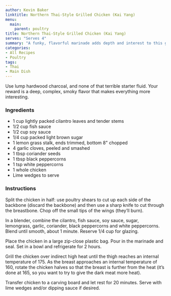 ```yaml
---
author: Kevin Baker
linktitle: Northern Thai-Style Grilled Chicken (Kai Yang)
menu:
  main:
    parent: poultry
title: Northern Thai-Style Grilled Chicken (Kai Yang)
serves: "Serves 4"
summary: "A funky, flavorful marinade adds depth and interest to this grilled chicken, which is delicious with Chili-Lime Dipping Sauce and/or Tamarind Chili Dipping Sauce. If you’re going to grill, do it over charcoal!"
categories:
- All Recipes
- Poultry
tags:
- Thai
- Main Dish
---
```

Use lump hardwood charcoal, and none of that terrible starter fluid. Your reward is a deep, complex, smoky flavor that makes everything more interesting.

### Ingredients

<div class="ingredient-list">
  
* 1 cup lightly packed cilantro leaves and tender stems  
* 1/2 cup fish sauce  
* 1/2 cup soy sauce  
* 1/4 cup packed light brown sugar  
* 1 lemon grass stalk, ends trimmed, bottom 8" chopped  
* 4 garlic cloves, peeled and smashed  
* 1 tbsp coriander seeds  
* 1 tbsp black peppercorns   
* 1 tsp white peppercorns  
* 1 whole chicken  
* Lime wedges to serve  

</div>

### Instructions
Split the chicken in half: use poultry shears to cut up each side of the backbone (discard the backbone) and then use a sharp knife to cut through the breastbone.  Chop off the small tips of the wings (they’ll burn).

In a blender, combine the cilantro, fish sauce, soy sauce, sugar, lemongrass, garlic, coriander, black peppercorns and white peppercorns. Blend until smooth, about 1 minute. Reserve 1/4 cup for glazing. 

Place the chicken in a large zip-close plastic bag. Pour in the marinade and seal. Set in a bowl and refrigerate for 2 hours. 

Grill the chicken over indirect high heat until the thigh reaches an internal temperature of 175. As the breast approaches an internal temperature of 160, rotate the chicken halves so that the breast is further from the heat (it’s done at 165, so you want to try to give the dark meat more heat).

Transfer chicken to a carving board and let rest for 20 minutes. Serve with lime wedges and/or dipping sauce if desired. 